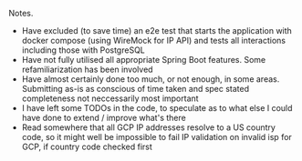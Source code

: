 Notes.

- Have excluded (to save time) an e2e test that starts the application with docker compose (using WireMock for IP API) and tests all interactions including those with PostgreSQL 
- Have not fully utilised all appropriate Spring Boot features. Some refamiliarization has been involved
- Have almost certainly done too much, or not enough, in some areas. Submitting as-is as conscious of time taken and spec stated completeness not neccessarily most important
- I have left some TODOs in the code, to speculate as to what else I could have done to extend / improve what's there
- Read somewhere that all GCP IP addresses resolve to a US country code, so it might well be impossible to fail IP validation on invalid isp for GCP, if country code checked first
